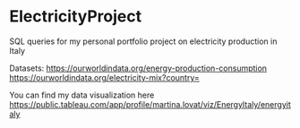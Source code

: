 # ElectricityProject
SQL queries for my personal portfolio project on electricity production in Italy 

Datasets: https://ourworldindata.org/energy-production-consumption  https://ourworldindata.org/electricity-mix?country=

You can find my data visualization here https://public.tableau.com/app/profile/martina.lovat/viz/EnergyItaly/energyitaly
